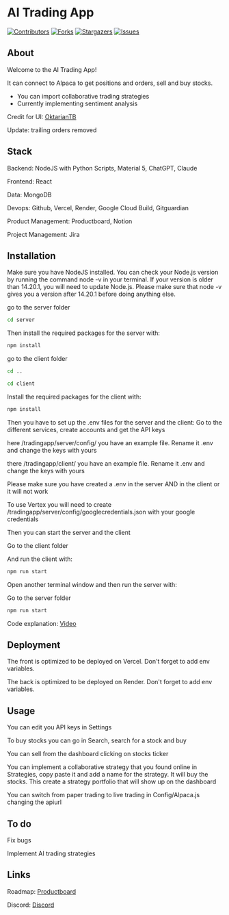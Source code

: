# AI Trading App

[![Contributors][contributors-shield]][contributors-url]
[![Forks][forks-shield]][forks-url]
[![Stargazers][stars-shield]][stars-url]
[![Issues][issues-shield]][issues-url]



## About
Welcome to the AI Trading App!

It can connect to Alpaca to get positions and orders, sell and buy stocks.
- You can import collaborative trading strategies
- Currently implementing sentiment analysis 

Credit for UI: [OktarianTB](https://github.com/OktarianTB/stock-trading-simulator)

Update: trailing orders removed

## Stack
Backend: NodeJS with Python Scripts, Material 5, ChatGPT, Claude

Frontend: React

Data: MongoDB

Devops: Github, Vercel, Render, Google Cloud Build, Gitguardian

Product Management: Productboard, Notion

Project Management: Jira

## Installation
Make sure you have NodeJS installed. You can check your Node.js version by running the command node -v in your terminal. If your version is older than 14.20.1, you will need to update Node.js. Please make sure that node -v gives you a version after 14.20.1 before doing anything else. 



go to the server folder
```sh
cd server
```


Then install the required packages for the server with:

```sh
npm install
```

go to the client folder
```sh
cd ..
```
```sh
cd client
```

Install the required packages for the client with:
```sh
npm install
```



Then you have to set up the .env files for the server and the client:
Go to the different services, create accounts and get the API keys

here  /tradingapp/server/config/ you have an example file. Rename it .env and change the keys with yours

there /tradingapp/client/  you have an example file. Rename it .env and change the keys with yours


Please make sure you have created a .env in the server AND in the client or it will not work

To use Vertex you will need to create /tradingapp/server/config/googlecredentials.json with your google credentials



Then you can start the server and the client

Go to the client folder

And run the client with:
```sh
npm run start
```

Open another terminal window and then run the server with:

Go to the server folder

```sh
npm run start
```

Code explanation: [Video](https://www.loom.com/share/2411f7d34ea1491ab22c166957e107de) 



## Deployment
The front is optimized to be deployed on Vercel. Don't forget to add env variables.

The back is optimized to be deployed on Render. Don't forget to add env variables.

## Usage

You can edit you API keys in Settings

To buy stocks you can go in Search, search for a stock and buy

You can sell from the dashboard clicking on stocks ticker

You can implement a collaborative strategy that you found online in Strategies, copy paste it and add a name for the strategy. It will buy the stocks. This create a strategy portfolio that will show up on the dashboard

You can switch from paper trading to live trading in Config/Alpaca.js changing the apiurl



## To do
Fix bugs

Implement AI trading strategies

## Links
Roadmap: [Productboard](https://roadmap.productboard.com/21c090eb-9351-42c4-a248-b59747aa299f)

Discord: [Discord](https://discord.gg/Neu7KBrhV3)

<!-- Badges -->
[contributors-shield]: https://img.shields.io/github/contributors/Louvivien/tradingapp.svg?style=for-the-badge
[contributors-url]: https://github.com/Louvivien/tradingapp/graphs/contributors
[forks-shield]: https://img.shields.io/github/forks/Louvivien/tradingapp.svg?style=for-the-badge
[forks-url]: https://github.com/Louvivien/tradingapp/network/members
[stars-shield]: https://img.shields.io/github/stars/Louvivien/tradingapp.svg?style=for-the-badge
[stars-url]: https://github.com/Louvivien/tradingapp/stargazers
[issues-shield]: https://img.shields.io/github/issues/Louvivien/tradingapp.svg?style=for-the-badge
[issues-url]: https://github.com/Louvivien/tradingapp/issues
[license-shield]: https://img.shields.io/github/license/Louvivien/tradingapp.svg?style=for-the-badge
[license-url]: https://github.com/Louvivien/tradingapp/blob/master/LICENSE.txt
[linkedin-shield]: https://img.shields.io/badge/-LinkedIn-black.svg?style=for-the-badge&logo=linkedin&colorB=555
[linkedin-url]: https://www.linkedin.com/in/vivienrichaud/
[nodejs-shield]: https://img.shields.io/badge/node.js-6DA55F?style=for-the-badge&logo=node.js&logoColor=white
[nodejs-url]: https://nodejs.org/
[react-shield]: https://img.shields.io/badge/React

